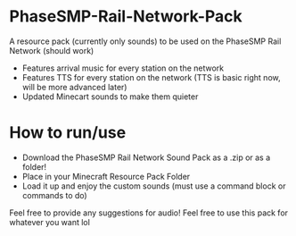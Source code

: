 # PhaseSMP-Rail-Network-Pack
A resource pack (currently only sounds) to be used on the PhaseSMP Rail Network (should work)

- Features arrival music for every station on the network
- Features TTS for every station on the network (TTS is basic right now, will be more advanced later)
- Updated Minecart sounds to make them quieter

# How to run/use

- Download the PhaseSMP Rail Network Sound Pack as a .zip or as a folder!
- Place in your Minecraft Resource Pack Folder
- Load it up and enjoy the custom sounds (must use a command block or commands to do)

Feel free to provide any suggestions for audio!
Feel free to use this pack for whatever you want lol
